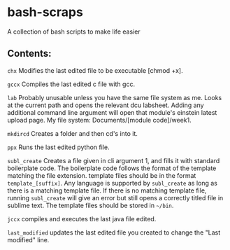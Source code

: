 # bash-scraps
A collection of bash scripts to make life easier

## Contents: 
`chx` Modifies the last edited file to be executable [chmod +x].

`gccx` Compiles the last edited c file with gcc.

`lab` Probably unusable unless you have the same file system as me. Looks at the current path and opens the relevant dcu labsheet. Adding any additional command line argument will open that module's einstein latest upload page. My file system: Documents/[module code]/week1.

`mkdircd` Creates a folder and then cd's into it.

`ppx` Runs the last edited python file.

`subl_create` Creates a file given in cli argument 1, and fills it with standard boilerplate code. The boilerplate code follows the format of the template matching the file extension. template files should be in the format `template_[suffix]`. Any language is supported by `subl_create` as long as there is a matching template file. If there is no matching template file, running `subl_create` will give an error but still opens a correctly titled file in sublime text. The template files should be stored in `~/bin`.

`jccx` compiles and executes the last java file edited.

`last_modified` updates the last edited file you created to change the "Last modified" line. 
